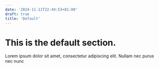 ```yaml
---
date: '2024-11-11T22:49:53+01:00'
draft: true
title: 'Default'
---
```



# This is the default section.

Lorem ipsum dolor sit amet, consectetur adipiscing elit. Nullam nec purus nec nunc